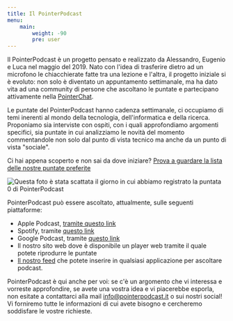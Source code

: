 ```yaml
---
title: Il PointerPodcast
menu:
    main: 
        weight: -90
        pre: user
---
```


Il PointerPodcast è un progetto pensato e realizzato da Alessandro, Eugenio e Luca nel maggio del 2019.
Nato con l'idea di trasferire dietro ad un microfono le chiacchierate fatte tra una lezione e l'altra, il progetto iniziale si è evoluto: non solo è diventato un appuntamento settimanale, ma ha dato vita ad una community di persone che ascoltano le puntate e partecipano attivamente nella [PointerChat]().

Le puntate del PointerPodcast hanno cadenza settimanale, ci occupiamo di temi inerenti al mondo della tecnologia, dell'informatica e della ricerca. Proponiamo sia interviste con ospiti, con i quali approfondiamo argomenti specifici, sia puntate in cui analizziamo le novità del momento commentandole non solo dal punto di vista tecnico ma anche da un punto di vista "sociale".

Ci hai appena scoperto e non sai da dove iniziare? [Prova a guardare la lista delle nostre puntate preferite](https://pointerpodcast.it/init/)

![Questa foto è stata scattata il giorno in cui abbiamo registrato la puntata 0 di PointerPodcast](/podcast0.webp)

PointerPodcast può essere ascoltato, attualmente, sulle seguenti piattaforme:

- Apple Podcast, [tramite questo link](https://podcasts.apple.com/it/podcast/pointerpodcast/id1465505870)
- Spotify, tramite [questo link](https://open.spotify.com/show/3XmDzcZv4rCIx1VpWrbrkh)
- Google Podcast, tramite [questo link](https://podcasts.google.com/feed/aHR0cHM6Ly9wb2ludGVycG9kY2FzdC5pdC9mZWVkL3BvZGNhc3Q)
- Il nostro sito web dove è disponibile un player web tramite il quale potete riprodurre le puntate
- [Il nostro feed](https://pointerpodcast.it/index.xml) che potete inserire in qualsiasi applicazione per ascoltare podcast.

PointerPodcast è qui anche per voi: se c'è un argomento che vi interessa e vorreste approfondire, se avete una vostra idea e vi piacerebbe esporla, non esitate a contattarci alla mail info@pointerpodcast.it o sui nostri social!  Vi forniremo tutte le informazioni di cui avete bisogno e cercheremo soddisfare le vostre richieste.